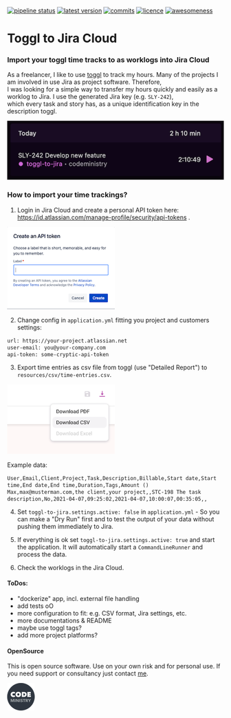 [![pipeline status](https://gitlab.com/codeministry-oss/toogle-to-jira/badges/master/pipeline.svg)](https://gitlab.com/codeministry-oss/toogle-to-jira/commits/master)
[![latest version](https://gitlab.com/codeministry-oss/toogle-to-jira/-/jobs/artifacts/master/raw/badges/latestversion.svg?job=create-badges)](https://gitlab.com/codeministry-oss/toogle-to-jira/-/tags)
[![commits](https://gitlab.com/codeministry-oss/toogle-to-jira/-/jobs/artifacts/master/raw/badges/commits.svg?job=create-badges)](https://gitlab.com/codeministry-oss/toogle-to-jira/-/commits)
[![licence](https://gitlab.com/codeministry-oss/toogle-to-jira/-/jobs/artifacts/master/raw/badges/license.svg?job=create-badges)](https://gitlab.com/codeministry-oss/toogle-to-jira/-/blob/master/LICENSE)
[![awesomeness](https://gitlab.com/codeministry-oss/toogle-to-jira/-/jobs/artifacts/master/raw/badges/awesomeness.svg?job=create-badges)](https://codeministry.de)

# Toggl to Jira Cloud

### Import your toggl time tracks to as worklogs into Jira Cloud 

As a freelancer, I like to use [toggl](https://track.toggl.com) to track my hours. Many of the projects I am involved in use Jira as project software. Therefore,<br>
I was looking for a simple way to transfer my hours quickly and easily as a worklog to Jira. I use the generated Jira key (e.g. `SLY-242`), <br>
which every task and story has, as a unique identification key in the description toggl.

[![Add time entry](images/toggl-time-entry.png)](https://track.toggl.com)

### How to import your time trackings?

1. Login in Jira Cloud and create a personal API token here: https://id.atlassian.com/manage-profile/security/api-tokens .

[![Create API token](images/create-api-token.png)](https://id.atlassian.com/manage-profile/security/api-tokens)

2. Change config in `application.yml` fitting you project and customers settings:
``` 
url: https://your-project.atlassian.net
user-email: you@your-company.com
api-token: some-cryptic-api-token
```

3. Export time entries as csv file from toggl (use "Detailed Report") to `resources/csv/time-entries.csv`.

[![Export time entries](images/toggl-export.png)](https://track.toggl.com)

Example data:
```
User,Email,Client,Project,Task,Description,Billable,Start date,Start time,End date,End time,Duration,Tags,Amount ()
Max,max@musterman.com,the client,your project,,STC-198 The task description,No,2021-04-07,09:25:02,2021-04-07,10:00:07,00:35:05,,
```

4. Set `toggl-to-jira.settings.active: false` in `application.yml` - So you can make a "Dry Run" first and to test the output of your data without pushing them immediately to Jira.

5. If everything is ok set `toggl-to-jira.settings.active: true` and start the application. It will automatically start a `CommandLineRunner` and process the data.

6. Check the worklogs in the Jira Cloud.

#### ToDos:
- "dockerize" app, incl. external file handling
- add tests oO
- more configuration to fit: e.g. CSV format, Jira settings, etc. 
- more documentations & README
- maybe use toggl tags?
- add more project platforms? 

#### OpenSource
This is open source software. Use on your own risk and for personal use. If you need support or consultancy just contact [me](https://codeministry.de).

[![codeministry](images/codeministry.png)](https://codeministry.de)
